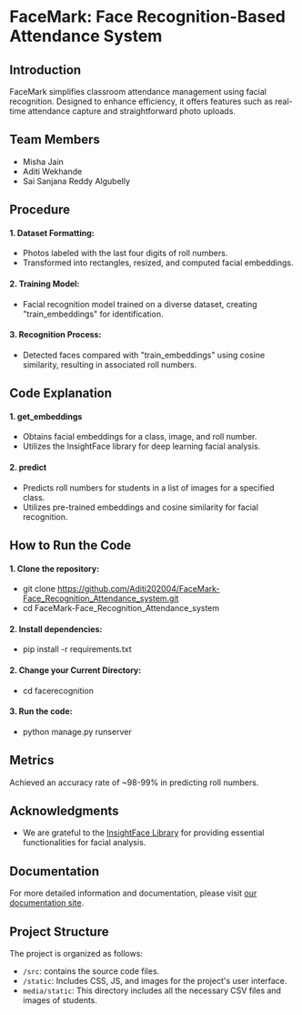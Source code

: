 # FaceMark: Face Recognition-Based Attendance System

## Introduction

FaceMark simplifies classroom attendance management using facial recognition. Designed to enhance efficiency, it offers features such as real-time attendance capture and straightforward photo uploads.

## Team Members
- Misha Jain
- Aditi Wekhande
- Sai Sanjana Reddy Algubelly

## Procedure

 #### 1. Dataset Formatting:
   - Photos labeled with the last four digits of roll numbers.
   - Transformed into rectangles, resized, and computed facial embeddings.

 #### 2. Training Model:
   - Facial recognition model trained on a diverse dataset, creating "train_embeddings" for identification.
     
 #### 3. Recognition Process:
   - Detected faces compared with "train_embeddings" using cosine similarity, resulting in associated roll numbers.

## Code Explanation

 #### 1. get_embeddings
  - Obtains facial embeddings for a class, image, and roll number.
  - Utilizes the InsightFace library for deep learning facial analysis.
 
 #### 2. predict
  - Predicts roll numbers for students in a list of images for a specified class.
  - Utilizes pre-trained embeddings and cosine similarity for facial recognition.
 
## How to Run the Code
  
 #### 1. Clone the repository:
  - git clone https://github.com/Aditi202004/FaceMark-Face_Recognition_Attendance_system.git
  - cd FaceMark-Face_Recognition_Attendance_system

 #### 2. Install dependencies:
  - pip install -r requirements.txt

 #### 2. Change your Current Directory:
  - cd facerecognition

 #### 3. Run the code:
  - python manage.py runserver

## Metrics

Achieved an accuracy rate of ~98-99% in predicting roll numbers.

## Acknowledgments

 - We are grateful to the [InsightFace Library](https://github.com/deepinsight/insightface) for providing essential functionalities for facial analysis.

## Documentation
For more detailed information and documentation, please visit [our documentation site](https://drive.google.com/file/d/1jNqSTrCi3ptIsSJYmodz61FPyA6tJzWB/view?usp=sharing).
 
## Project Structure

The project is organized as follows:

 - `/src`: contains the source code files.
 - `/static`: Includes CSS, JS, and images for the project's user interface.
 - `media/static`: This directory includes all the necessary CSV files and images of students.

